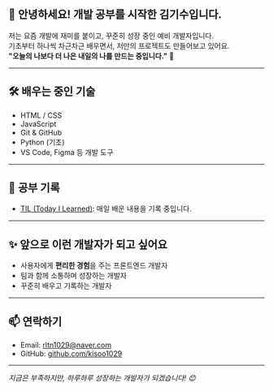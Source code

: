 ## 👋 안녕하세요! 개발 공부를 시작한 김기수입니다.

저는 요즘 개발에 재미를 붙이고, 꾸준히 성장 중인 예비 개발자입니다.  
기초부터 하나씩 차근차근 배우면서, 저만의 프로젝트도 만들어보고 있어요.  
**"오늘의 나보다 더 나은 내일의 나를 만드는 중입니다."** 💪

---

## 🛠️ 배우는 중인 기술
- HTML / CSS
- JavaScript
- Git & GitHub
- Python (기초)
- VS Code, Figma 등 개발 도구

---

## 🧠 공부 기록
- [TIL (Today I Learned)](https://github.com/kisoo1029/TIL): 매일 배운 내용을 기록 중입니다.

---

## ✨ 앞으로 이런 개발자가 되고 싶어요
- 사용자에게 **편리한 경험**을 주는 프론트엔드 개발자
- 팀과 함께 소통하며 성장하는 개발자
- 꾸준히 배우고 기록하는 개발자

---

## 📫 연락하기
- Email: rltn1029@naver.com
- GitHub: [github.com/kisoo1029](https://github.com/kisoo1029)

---

_지금은 부족하지만, 하루하루 성장하는 개발자가 되겠습니다! 😊_

